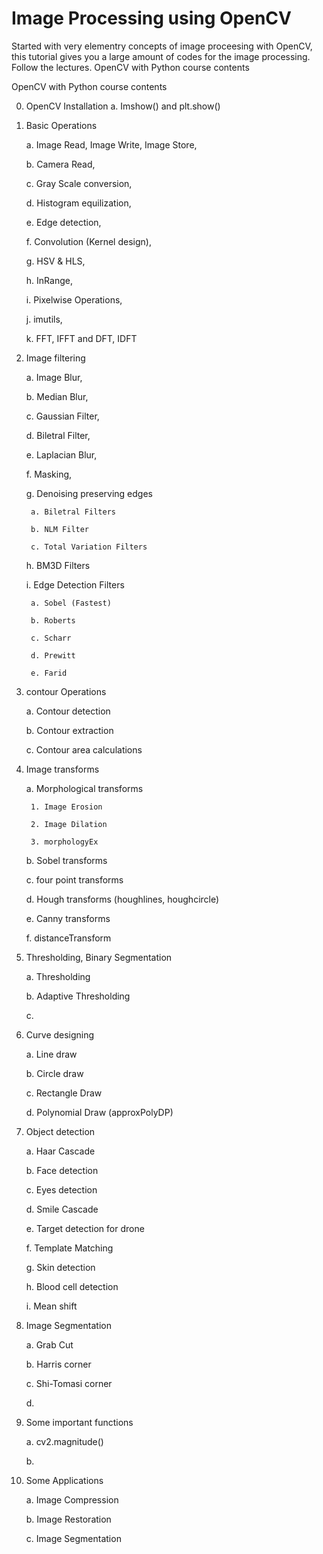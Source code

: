 # Image Processing using OpenCV
Started with very elementry concepts of image proceesing with OpenCV, this tutorial gives you a large amount of codes for the image processing. Follow the lectures.
OpenCV with Python course contents

OpenCV with Python course contents

0. OpenCV Installation
    a. Imshow() and plt.show()

1. Basic Operations

    a. Image Read, Image Write, Image Store,
    
    b. Camera Read,
    
    c. Gray Scale conversion,
    
    d. Histogram equilization,
    
    e. Edge detection,
    
    f. Convolution (Kernel design),
    
    g. HSV & HLS,
    
    h. InRange,
    
    i. Pixelwise Operations,
    
    j. imutils,
    
    k. FFT, IFFT and DFT, IDFT

2. Image filtering

    a. Image Blur,
    
    b. Median Blur,
    
    c. Gaussian Filter,
    
    d. Biletral Filter,
    
    e. Laplacian Blur,
    
    f. Masking,
    
    g. Denoising preserving edges
    
        a. Biletral Filters
        
        b. NLM Filter
        
        c. Total Variation Filters
        
    h. BM3D Filters
    
    i. Edge Detection Filters
    
        a. Sobel (Fastest)
        
        b. Roberts
        
        c. Scharr
        
        d. Prewitt
        
        e. Farid
    


3. contour Operations

    a. Contour detection
    
    b. Contour extraction
    
    c. Contour area calculations

4. Image transforms
    
    a. Morphological transforms
        
        1. Image Erosion
        
        2. Image Dilation
        
        3. morphologyEx
    
    b. Sobel transforms
    
    c. four point transforms
    
    d. Hough transforms (houghlines, houghcircle)
    
    e. Canny transforms
    
    f. distanceTransform

5. Thresholding, Binary Segmentation
    
    a. Thresholding
    
    b. Adaptive Thresholding
    
    c. 

6. Curve designing
    
    a. Line draw
    
    b. Circle draw
    
    c. Rectangle Draw
    
    d. Polynomial Draw (approxPolyDP)

7. Object detection
    
    a. Haar Cascade
    
    b. Face detection
    
    c. Eyes detection
    
    d. Smile Cascade
    
    e. Target detection for drone
    
    f. Template Matching
    
    g. Skin detection
    
    h. Blood cell detection
    
    i. Mean shift

8. Image Segmentation

    a. Grab Cut 
    
    b. Harris corner
    
    c. Shi-Tomasi corner
    
    d.

8. Some important functions
    
    a. cv2.magnitude()
    
    b. 

9. Some Applications
    
    a. Image Compression
    
    b. Image Restoration
    
    c. Image Segmentation
